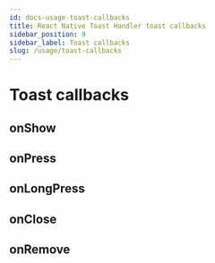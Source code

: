 ```yaml
---
id: docs-usage-toast-callbacks
title: React Native Toast Handler toast callbacks
sidebar_position: 9
sidebar_label: Toast callbacks
slug: /usage/toast-callbacks
---
```


# Toast callbacks

## onShow

## onPress

## onLongPress

## onClose

## onRemove